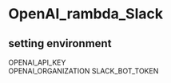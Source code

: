 # OpenAI_rambda_Slack


## setting environment
OPENAI_API_KEY	
OPENAI_ORGANIZATION	
SLACK_BOT_TOKEN	